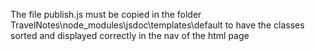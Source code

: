 The file publish.js must be copied in the folder TravelNotes\node_modules\jsdoc\templates\default 
to have the classes sorted and displayed correctly in the nav of the html page